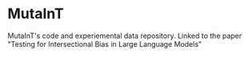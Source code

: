 # MutaInT
MutaInT's code and experiemental data repository.
Linked to the paper "Testing for Intersectional Bias in Large Language Models"
